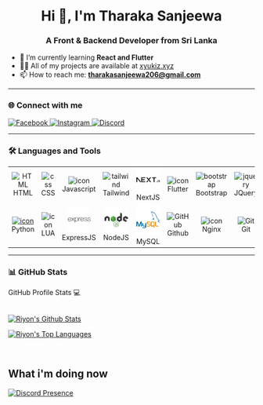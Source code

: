 <h1 align="center">Hi 👋, I'm Tharaka Sanjeewa</h1>
<h3 align="center">A Front & Backend Developer from Sri Lanka</h3>

- 🌱 I’m currently learning **React and Flutter**
- 👨‍💻 All of my projects are available at [xyukiz.xyz](https://payhip.com/xYuKiZ3D)
- 📫 How to reach me: **tharakasanjeewa206@gmail.com**

---

### 🌐 Connect with me

<p align="left">
  <a href="https://www.facebook.com/graphixdesigntm" target="_blank">
    <img src="https://raw.githubusercontent.com/rahuldkjain/github-profile-readme-generator/master/src/images/icons/Social/facebook.svg" alt="Facebook" height="30" width="40" />
  </a>
  <a href="https://instagram.com/thasi.boyy" target="_blank">
    <img src="https://raw.githubusercontent.com/rahuldkjain/github-profile-readme-generator/master/src/images/icons/Social/instagram.svg" alt="Instagram" height="30" width="40" />
  </a>
  <a href="https://discord.gg/855800106707058688" target="_blank">
    <img src="https://raw.githubusercontent.com/rahuldkjain/github-profile-readme-generator/master/src/images/icons/Social/discord.svg" alt="Discord" height="30" width="40" />
  </a>
</p>

---

### 🛠️ Languages and Tools

<table>
<tr>
<td align="center" width="96">
<img src="https://skillicons.dev/icons?i=html" width="48" height="48" alt="HTML" />
<br>HTML
</td>
<td align="center" width="96">
<img src="https://skillicons.dev/icons?i=css" width="48" height="48" alt="css" />
<br>CSS
</td>
<td align="center" width="96">
<img src="https://techstack-generator.vercel.app/js-icon.svg" alt="icon" width="65" height="65" />
<br>Javascript
</td>
<td align="center" width="96">
<img src="https://skillicons.dev/icons?i=tailwind" width="48" height="48" alt="tailwind" />
<br>Tailwind
</td>
<td align="center" width="96">
<img src="https://raw.githubusercontent.com/devicons/devicon/master/icons/nextjs/nextjs-original-wordmark.svg" width="48" height="48" alt="NextJS" />
<br>NextJS
</td>
<td align="center" width="96">
<img src="https://www.vectorlogo.zone/logos/flutterio/flutterio-icon.svg" alt="icon" width="65" height="65" />
<br>Flutter
</td>
<td align="center"  width="96">
<img src="https://skillicons.dev/icons?i=bootstrap" width="48" height="48" alt="bootstrap" />
<br>Bootstrap
</td>
<td align="center" width="96">
<img src="https://skillicons.dev/icons?i=jquery" width="48" height="48" alt="jquery" />
<br>JQuery
</td>
<td align="center" width="96">
<img src="https://www.vectorlogo.zone/logos/framer/framer-icon.svg" width="48" height="48" alt="FramerMotion" />
<br>FramerMotion
</td>
<td align="center" width="96">
<img src="https://skillicons.dev/icons?i=dart" width="48" height="48" alt="dart" />
<br>Dart
</td>
</tr>
<tr>
<td align="center" width="96">
<a href="#macropower-tech">
<img src="https://techstack-generator.vercel.app/python-icon.svg" alt="icon" width="65" height="65" />
</a>
<br>Python
</td>
<td align="center" width="96">
<img src="https://www.svgrepo.com/show/330868/lua.svg" alt="icon" width="65" height="65" />
<br>LUA
</td>
<td align="center" width="96">
<img src="https://raw.githubusercontent.com/devicons/devicon/master/icons/express/express-original-wordmark.svg" width="48" height="48" alt="ExpressJS" />
<br>ExpressJS
</td>
<td align="center" width="96">
<img src="https://raw.githubusercontent.com/devicons/devicon/master/icons/nodejs/nodejs-original-wordmark.svg" width="48" height="48" alt="NodeJS" />
<br>NodeJS
</td>
<td align="center" width="96">
<img src="https://raw.githubusercontent.com/devicons/devicon/master/icons/mysql/mysql-original-wordmark.svg" alt="icon" width="65" height="65" />
<br>MySQL
</td>
<td align="center" width="96">
<img src="https://techstack-generator.vercel.app/github-icon.svg" width="65" height="65" alt="GitHub" />
<br>Github
</td>
<td align="center" width="96">
<img src="https://techstack-generator.vercel.app/nginx-icon.svg" alt="icon" width="50" height="50" />
<br>Nginx
</td>
<td align="center" width="96">
<img src="https://skillicons.dev/icons?i=git" width="48" height="48" alt="Git" />
<br>Git
</td>
<td align="center"  width="96">
<img src="https://skillicons.dev/icons?i=gitlab" width="48" height="48" alt="GitLab" />
<br>GitLab
</td>
</tr>
</table>

---

### 📊 GitHub Stats

  <summary>GitHub Profile Stats 💻</summary>
  <br/>
  <p>
    <a href="https://github.com/anuraghazra/github-readme-stats"><img alt="Riyon's Github Stats" src="https://github-readme-stats.vercel.app/api/?username=thasizzdev&show_icons=true&count_private=true&theme=default&hide_border=true" height="192px"/></a>
    </p>

  <p>
  <a href="https://github.com/anuraghazra/github-readme-stats"><img alt="Riyon's Top Languages" src="https://github-readme-stats.vercel.app/api/top-langs/?username=thasizzdev&langs_count=8&layout=compact&theme=default&hide_border=true&bg_color=fff&title_color=000&icon_color=000&hide=Jupyter%20Notebook" height="192px"/></a> </p>
  <br/>


## What i'm doing now

[![Discord Presence](https://lanyard.cnrad.dev/api/855800106707058688)](https://discord.com/users/855800106707058688)
